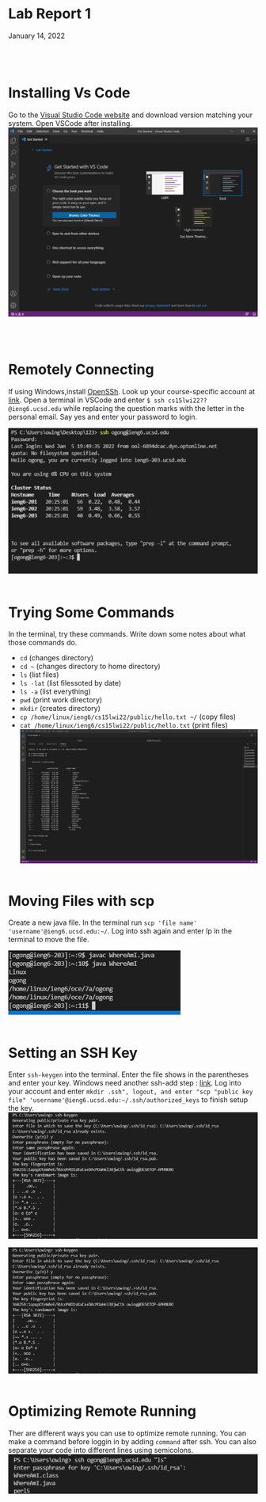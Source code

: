 # **Lab Report 1**
January 14, 2022
<br/><br/>
<br/><br/>
# Installing Vs Code
Go to the [Visual Studio Code website](https://code.visualstudio.com/) and download version matching your system. Open VSCode after installing.
![Image](image15.png)

<br/><br/>
# Remotely Connecting
If using Windows,install [OpenSSh](https://docs.microsoft.com/en-us/windows-server/administration/openssh/openssh_install_firstuse). Look up your course-specific account at [link](https://sdacs.ucsd.edu/~icc/index.php). Open a terminal in VSCode and enter ```$ ssh cs15lwi22??@ieng6.ucsd.edu``` while replacing the question marks with the letter in the personal email. Say yes and enter your password to login.

![Image](e76f545e57aaf6c80a7a066672da5f27.png)
<br/><br/>
# Trying Some Commands
In the terminal, try these commands. Write down some notes about what those commands do.
* ```cd``` (changes directory)
* ```cd ~``` (changes directory to home directory)
* ```ls``` (list files)
* ```ls -lat``` (list filessoted by date)
* ```ls -a``` (list everything)
* ```pwd``` (print work directory)
* ```mkdir``` (creates directory)
* ```cp /home/linux/ieng6/cs15lwi22/public/hello.txt ~/``` (copy files)
* ```cat /home/linux/ieng6/cs15lwi22/public/hello.txt``` (print files)
![Image](b5f852346db2b953ebfb59402d975e20.png)
<br/><br/>
# Moving Files with scp
Create a new java file. In the terminal run ```scp 'file name' 'username'@ieng6.ucsd.edu:~/```. Log into ssh again and enter lp in the terminal to move the file.

![Image](image12.png)
<br/><br/>
# Setting an SSH Key
Enter ```ssh-keygen``` into the terminal. Enter the file shows in the parentheses and enter your key. Windows need another  ssh-add step : [link](https://docs.microsoft.com/en-us/windows-server/administration/openssh/openssh_keymanagement#user-key-generation).  Log into your account and enter ```mkdir .ssh", logout, and enter "scp "public key file" 'username'@ieng6.ucsd.edu:~/.ssh/authorized_keys``` to finish setup the key.
![Image](ba45e9706ac8adddf882e97827814e46.png)
    
![Image](ba45e9706ac8adddf882e97827814e46.png)
<br/><br/>
# Optimizing Remote Running
Ther are different ways you can use to optimize remote running. You can make a command before loggin in by adding ```command``` after ssh. You can also separate your code into different lines using semicolons. 
![Image](9ac848ab6a13a434f3cb8492d682274b.png)